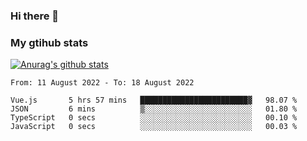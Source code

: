 ### Hi there 👋

### My gtihub stats

[![Anurag's github stats](https://github-readme-stats.vercel.app/api?username=gaozhidong)](https://github.com/gaozhidong/github-readme-stats)

<!--START_SECTION:waka-->

```text
From: 11 August 2022 - To: 18 August 2022

Vue.js       5 hrs 57 mins   ████████████████████████▓   98.07 %
JSON         6 mins          ▒░░░░░░░░░░░░░░░░░░░░░░░░   01.80 %
TypeScript   0 secs          ░░░░░░░░░░░░░░░░░░░░░░░░░   00.10 %
JavaScript   0 secs          ░░░░░░░░░░░░░░░░░░░░░░░░░   00.03 %
```

<!--END_SECTION:waka-->